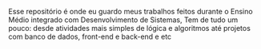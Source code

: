 Esse repositório é onde eu guardo meus trabalhos feitos durante o Ensino Médio integrado com Desenvolvimento de Sistemas, Tem de tudo um pouco: desde atividades mais simples de lógica e algoritmos até projetos com banco de dados, front-end e back-end e etc
